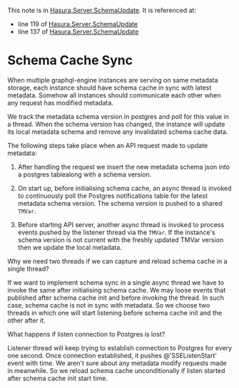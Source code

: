 This note is in [Hasura.Server.SchemaUpdate](https://github.com/hasura/graphql-engine/blob/master/server/src-lib/Hasura/Server/SchemaUpdate.hs#L75).
It is referenced at:
  - line 119 of [Hasura.Server.SchemaUpdate](https://github.com/hasura/graphql-engine/blob/master/server/src-lib/Hasura/Server/SchemaUpdate.hs#L119)
  - line 137 of [Hasura.Server.SchemaUpdate](https://github.com/hasura/graphql-engine/blob/master/server/src-lib/Hasura/Server/SchemaUpdate.hs#L137)

# Schema Cache Sync


When multiple graphql-engine instances are serving on same metadata storage,
each instance should have schema cache in sync with latest metadata. Somehow
all instances should communicate each other when any request has modified metadata.

We track the metadata schema version in postgres and poll for this
value in a thread.  When the schema version has changed, the instance
will update its local metadata schema and remove any invalidated schema cache data.

The following steps take place when an API request made to update metadata:

1. After handling the request we insert the new metadata schema json
   into a postgres tablealong with a schema version.

2. On start up, before initialising schema cache, an async thread is
   invoked to continuously poll the Postgres notifications table for
   the latest metadata schema version. The schema version is pushed to
   a shared `TMVar`.

3. Before starting API server, another async thread is invoked to
   process events pushed by the listener thread via the `TMVar`. If
   the instance's schema version is not current with the freshly
   updated TMVar version then we update the local metadata.

Why we need two threads if we can capture and reload schema cache in a single thread?

If we want to implement schema sync in a single async thread we have to invoke the same
after initialising schema cache. We may loose events that published after schema cache
init and before invoking the thread. In such case, schema cache is not in sync with metadata.
So we choose two threads in which one will start listening before schema cache init and the
other after it.

What happens if listen connection to Postgres is lost?

Listener thread will keep trying to establish connection to Postgres for every one second.
Once connection established, it pushes @'SSEListenStart' event with time. We aren't sure
about any metadata modify requests made in meanwhile. So we reload schema cache unconditionally
if listen started after schema cache init start time.



